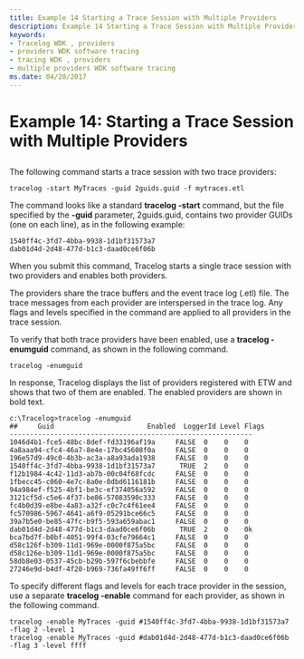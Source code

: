 ```yaml
---
title: Example 14 Starting a Trace Session with Multiple Providers
description: Example 14 Starting a Trace Session with Multiple Providers
keywords:
- Tracelog WDK , providers
- providers WDK software tracing
- tracing WDK , providers
- multiple providers WDK software tracing
ms.date: 04/20/2017
---
```


# Example 14: Starting a Trace Session with Multiple Providers


## <span id="ddk_starting_a_session_with_multiple_providers_tools"></span><span id="DDK_STARTING_A_SESSION_WITH_MULTIPLE_PROVIDERS_TOOLS"></span>


The following command starts a trace session with two trace providers:

```
tracelog -start MyTraces -guid 2guids.guid -f mytraces.etl
```

The command looks like a standard **tracelog -start** command, but the file specified by the **-guid** parameter, 2guids.guid, contains two provider GUIDs (one on each line), as in the following example:

```
1540ff4c-3fd7-4bba-9938-1d1bf31573a7
dab01d4d-2d48-477d-b1c3-daad0ce6f06b
```

When you submit this command, Tracelog starts a single trace session with two providers and enables both providers.

The providers share the trace buffers and the event trace log (.etl) file. The trace messages from each provider are interspersed in the trace log. Any flags and levels specified in the command are applied to all providers in the trace session.

To verify that both trace providers have been enabled, use a **tracelog -enumguid** command, as shown in the following command.

```
tracelog -enumguid
```

In response, Tracelog displays the list of providers registered with ETW and shows that two of them are enabled. The enabled providers are shown in bold text.

```
c:\Tracelog>tracelog -enumguid
##     Guid                       Enabled  LoggerId Level Flags
------------------------------------------------------------
1046d4b1-fce5-48bc-8def-fd33196af19a     FALSE  0    0    0
4a8aaa94-cfc4-46a7-8e4e-17bc45608f0a     FALSE  0    0    0
196e57d9-49c0-4b3b-ac3a-a8a93ada1938     FALSE  0    0    0
1540ff4c-3fd7-4bba-9938-1d1bf31573a7      TRUE  2    0    0
f12b1984-4c42-11d3-ab7b-00c04f68fcdc     FALSE  0    0    0
1fbecc45-c060-4e7c-8a0e-0dbd6116181b     FALSE  0    0    0
94a984ef-f525-4bf1-be3c-ef374056a592     FALSE  0    0    0
3121cf5d-c5e6-4f37-be86-57083590c333     FALSE  0    0    0
fc4b0d39-e8be-4a83-a32f-c0c7c4f61ee4     FALSE  0    0    0
fc570986-5967-4641-a6f9-05291bce66c5     FALSE  0    0    0
39a7b5e0-be85-47fc-b9f5-593a659abac1     FALSE  0    0    0
dab01d4d-2d48-477d-b1c3-daad0ce6f06b      TRUE  2    0    0k
bca7bd7f-b0bf-4051-99f4-03cfe79664c1     FALSE  0    0    0
d58c126f-b309-11d1-969e-0000f875a5bc     FALSE  0    0    0
d58c126e-b309-11d1-969e-0000f875a5bc     FALSE  0    0    0
58db8e03-0537-45cb-b29b-597f6cbebbfe     FALSE  0    0    0
27246e9d-b4df-4f20-b969-736fa49ff6ff     FALSE  0    0    0
```

To specify different flags and levels for each trace provider in the session, use a separate **tracelog -enable** command for each provider, as shown in the following command.

```
tracelog -enable MyTraces -guid #1540ff4c-3fd7-4bba-9938-1d1bf31573a7 -flag 2 -level 1
tracelog -enable MyTraces -guid #dab01d4d-2d48-477d-b1c3-daad0ce6f06b -flag 3 -level ffff
```


